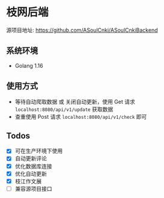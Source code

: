 # 枝网后端

源项目地址: https://github.com/ASoulCnki/ASoulCnkiBackend

## 系统环境
- Golang 1.16

## 使用方式
- 等待自动爬取数据 或 关闭自动更新，使用 Get 请求 ```localhost:8080/api/v1/update``` 获取数据
- 查重使用 Post 请求 ```localhost:8080/api/v1/check``` 即可

## Todos
- [x] 可在生产环境下使用
- [x] 自动更新评论
- [x] 优化数据库连接
- [x] 优化自动更新
- [x] 枝江作文展
- [ ] 兼容源项目接口